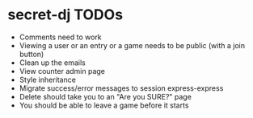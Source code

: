 # secret-dj TODOs

- Comments need to work
- Viewing a user or an entry or a game needs to be public (with a join button)
- Clean up the emails
- View counter admin page
- Style inheritance
- Migrate success/error messages to session express-express
- Delete should take you to an "Are you SURE?" page
- You should be able to leave a game before it starts
